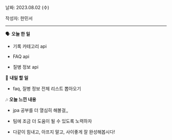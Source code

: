 날짜: 2023.08.02 (수)

작성자: 한민서

---

<aside>

🗣 **오늘 한 일**

</aside>

- 기록 카테고리 api

- FAQ api

- 질병 정보 api

<aside>

🎢 **내일 할 일**

</aside>

- faq, 질병 정보 전체 리스트 뽑아오기

<aside>

🎶 **오늘 느낀 내용**

</aside>

- jpa 공부를 더 열심히 해볼걸,,

- 팀에 조금 더 도움이 될 수 있도록 노력하자

- 다같이 힘내고, 아프지 말고, 사이좋게 잘 완성해봅시다!